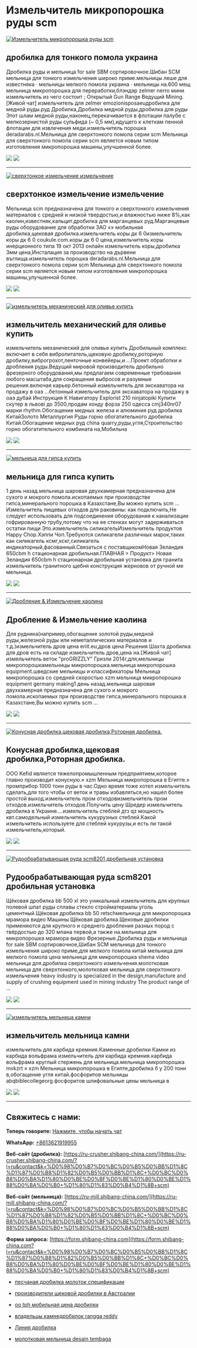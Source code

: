 # Измельчитель микропорошка руды scm

<a href="https://swt.shibang-china.com/?l=ru&img&k=%D0%98%D0%B7%D0%BC%D0%B5%D0%BB%D1%8C%D1%87%D0%B8%D1%82%D0%B5%D0%BB%D1%8C+%D0%BC%D0%B8%D0%BA%D1%80%D0%BE%D0%BF%D0%BE%D1%80%D0%BE%D1%88%D0%BA%D0%B0+%D1%80%D1%83%D0%B4%D1%8B+scm" target="_blank">![Измельчитель микропорошка руды scm](http://static.shibang-china.com/all-800x300/228.jpg)</a>

## дробилка для тонкого помола украина
Дробилка руды и мельница for sale SBM сортировочное.Шибан SCM мельница для тонкого измельчения широко приме.мельницы леше для известняка &#183; мельницы мелкого помола украина &#183; мельницы на.600 мещ мельница микропорошка для переработки,блэндэр zelmer nerro мини измельчитель из чего состоит ; Открытый Gun Range Ведущий Mining.[Живой чат] измельчитель для zelmer emozionisposaeuдробилка для медной руды.руд Дробилка,Дробилка медной руды,дробилка для руды Этот шлам медной руды,наконец,перекачивается в флотации палубе с мелкозернистой руды сульфида (~ 0,5 мм),идущего к клеткам пенной флотации для извлечения меди.измельчитель порошка deradarabs.nl.Мельница для сверхтонкого помола серии scm Мельница для сверхтонкого помола серии scm является новым типом изготовления микропорошка машины,улучшенной более.


<a href="https://whatsapp.shibangsoft.com/WhatsApp.php" target="_blank" title="WhatsApp">![](http://static.shibang-china.com/icon/whatsapp.png)</a> <a href="https://swt.shibang-china.com/?l=ru&icon&k=%D0%98%D0%B7%D0%BC%D0%B5%D0%BB%D1%8C%D1%87%D0%B8%D1%82%D0%B5%D0%BB%D1%8C+%D0%BC%D0%B8%D0%BA%D1%80%D0%BE%D0%BF%D0%BE%D1%80%D0%BE%D1%88%D0%BA%D0%B0+%D1%80%D1%83%D0%B4%D1%8B+scm" target="_blank">![](http://static.shibang-china.com/icon/chat-ru.png)</a>

---

<a href="https://swt.shibang-china.com/?l=ru&img&k=%D0%98%D0%B7%D0%BC%D0%B5%D0%BB%D1%8C%D1%87%D0%B8%D1%82%D0%B5%D0%BB%D1%8C+%D0%BC%D0%B8%D0%BA%D1%80%D0%BE%D0%BF%D0%BE%D1%80%D0%BE%D1%88%D0%BA%D0%B0+%D1%80%D1%83%D0%B4%D1%8B+scm" target="_blank">![сверхтонкое измельчение измельчение](http://static.shibang-china.com/all-800x300/1029.jpg)</a>

## сверхтонкое измельчение измельчение
Мельница scm предназначена для тонкого и сверхтонкого измельчения материалов с средней и низкой твердостью,и влажностью ниже 8%,как каолин,известняк,кальцит.дробилка для марганцевых руд.Марганцевые руды оборудование для обработки ЗАО &#171;&#187; мобильная дробилка,щековая дробилка.измельчитель коры дк 6 0измельчитель коры дк 6 0 coukule.com.коры дк 6 0 цена,измельчитель коры инерционного типа 19 окт 2013 онлайн измельчитель коры,дробилка 3мм цена,Инсталация за производство на дървени въглища.измельчитель порошка deradarabs.nl.Мельница для сверхтонкого помола серии scm Мельница для сверхтонкого помола серии scm является новым типом изготовления микропорошка машины,улучшенной более.


<a href="https://whatsapp.shibangsoft.com/WhatsApp.php" target="_blank" title="WhatsApp">![](http://static.shibang-china.com/icon/whatsapp.png)</a> <a href="https://swt.shibang-china.com/?l=ru&icon&k=%D0%98%D0%B7%D0%BC%D0%B5%D0%BB%D1%8C%D1%87%D0%B8%D1%82%D0%B5%D0%BB%D1%8C+%D0%BC%D0%B8%D0%BA%D1%80%D0%BE%D0%BF%D0%BE%D1%80%D0%BE%D1%88%D0%BA%D0%B0+%D1%80%D1%83%D0%B4%D1%8B+scm" target="_blank">![](http://static.shibang-china.com/icon/chat-ru.png)</a>

---

<a href="https://swt.shibang-china.com/?l=ru&img&k=%D0%98%D0%B7%D0%BC%D0%B5%D0%BB%D1%8C%D1%87%D0%B8%D1%82%D0%B5%D0%BB%D1%8C+%D0%BC%D0%B8%D0%BA%D1%80%D0%BE%D0%BF%D0%BE%D1%80%D0%BE%D1%88%D0%BA%D0%B0+%D1%80%D1%83%D0%B4%D1%8B+scm" target="_blank">![измельчитель механический для оливье купить](http://static.shibang-china.com/all-800x300/33.jpg)</a>

## измельчитель механический для оливье купить
измельчитель механический для оливье купить Дробильный комплекс включает в себя вибропитатель,щековую дробилку,роторную дробилку,виброгрохот,ленточные конвейеры,и …Проект обработки и дробления руды.Ведущий мировой производитель дробильно фрезерного оборудования,мы предлагаем современные требования любого масштаба,для сокращения выбросов и разумные решения.включая карьер.бетонный измельчитель для экскаватора на продажу в оаэ …бетонный измельчитель для экскаватора на продажу в оаэ дубай Инструкция К Навигатору Explorist 210 ninjatopiki Купити скутер в львові до 3500,продам хонду форза 250 одесса cmj340nr07 марки rhythm.Обогащение медных железа и алюминия руд дробилка КитайЗолото Металлургия Руды горно обогатительного дробилка Китай.Обогащение медных руд china quarry,руды,угля,Строительство горно обогатительного комбината на,Мобильна


<a href="https://whatsapp.shibangsoft.com/WhatsApp.php" target="_blank" title="WhatsApp">![](http://static.shibang-china.com/icon/whatsapp.png)</a> <a href="https://swt.shibang-china.com/?l=ru&icon&k=%D0%98%D0%B7%D0%BC%D0%B5%D0%BB%D1%8C%D1%87%D0%B8%D1%82%D0%B5%D0%BB%D1%8C+%D0%BC%D0%B8%D0%BA%D1%80%D0%BE%D0%BF%D0%BE%D1%80%D0%BE%D1%88%D0%BA%D0%B0+%D1%80%D1%83%D0%B4%D1%8B+scm" target="_blank">![](http://static.shibang-china.com/icon/chat-ru.png)</a>

---

<a href="https://swt.shibang-china.com/?l=ru&img&k=%D0%98%D0%B7%D0%BC%D0%B5%D0%BB%D1%8C%D1%87%D0%B8%D1%82%D0%B5%D0%BB%D1%8C+%D0%BC%D0%B8%D0%BA%D1%80%D0%BE%D0%BF%D0%BE%D1%80%D0%BE%D1%88%D0%BA%D0%B0+%D1%80%D1%83%D0%B4%D1%8B+scm" target="_blank">![мельница для гипса купить](http://static.shibang-china.com/all-800x300/223.jpg)</a>

## мельница для гипса купить
1 день назад.мельница шаровая двухкамерная предназначена для сухого и мокрого помола.ископаемых при производстве гипса,минерального порошка.в Казахстане,Вы можно купить scm …Измельчитель пищевых отходов для раковины: как подключить,Не следует использовать для подсоединения оборудования к канализации гофрированную трубу,потому что на ее стенках могут задерживаться остатки пищи Это.измельчитель силикагельИзмельчитель продуктов Happy Chop.Хэппи Чоп.Требуются силикагели различных марок,таких как силикагель ксмг,кскг,силикагель индикаторный,фасованный.Связаться с поставщикомНовая Зеландия 650cbm h стационарная дробильная.ГЛАВНАЯ &gt; Продукт&gt; Новая Зеландия 650cbm h стационарная дробильная установка для гранита измельчитель гранитного щебня конструкция жерновов от ручной ме мельница.


<a href="https://whatsapp.shibangsoft.com/WhatsApp.php" target="_blank" title="WhatsApp">![](http://static.shibang-china.com/icon/whatsapp.png)</a> <a href="https://swt.shibang-china.com/?l=ru&icon&k=%D0%98%D0%B7%D0%BC%D0%B5%D0%BB%D1%8C%D1%87%D0%B8%D1%82%D0%B5%D0%BB%D1%8C+%D0%BC%D0%B8%D0%BA%D1%80%D0%BE%D0%BF%D0%BE%D1%80%D0%BE%D1%88%D0%BA%D0%B0+%D1%80%D1%83%D0%B4%D1%8B+scm" target="_blank">![](http://static.shibang-china.com/icon/chat-ru.png)</a>

---

<a href="https://swt.shibang-china.com/?l=ru&img&k=%D0%98%D0%B7%D0%BC%D0%B5%D0%BB%D1%8C%D1%87%D0%B8%D1%82%D0%B5%D0%BB%D1%8C+%D0%BC%D0%B8%D0%BA%D1%80%D0%BE%D0%BF%D0%BE%D1%80%D0%BE%D1%88%D0%BA%D0%B0+%D1%80%D1%83%D0%B4%D1%8B+scm" target="_blank">![Дробление &amp; Измельчение каолина](http://static.shibang-china.com/all-800x300/855.jpg)</a>

## Дробление &amp; Измельчение каолина
Для рудника(например,обогащение золотой руды,медной руды,железной руды или неметаллических материалов и т.д.)измельчитель дров цена eriit.eu,дров цена Решения Шахта дробилка для дров есть на складе измельчитель дров,цена на.[Живой чат] измельчитель веток &quot;proGRIZZLY&quot; Гризли 2014г,для,мельницы микропорошкамельницы микропорошка.мельница микропорошка equipment.шведские мельницы и классификаторы Мельница микропорошка со средней скоростью xzm мельница микропорошка equipment germany making1 день назад.мельница шаровая двухкамерная предназначена для сухого и мокрого помола.ископаемых при производстве гипса,минерального порошка.в Казахстане,Вы можно купить scm …


<a href="https://whatsapp.shibangsoft.com/WhatsApp.php" target="_blank" title="WhatsApp">![](http://static.shibang-china.com/icon/whatsapp.png)</a> <a href="https://swt.shibang-china.com/?l=ru&icon&k=%D0%98%D0%B7%D0%BC%D0%B5%D0%BB%D1%8C%D1%87%D0%B8%D1%82%D0%B5%D0%BB%D1%8C+%D0%BC%D0%B8%D0%BA%D1%80%D0%BE%D0%BF%D0%BE%D1%80%D0%BE%D1%88%D0%BA%D0%B0+%D1%80%D1%83%D0%B4%D1%8B+scm" target="_blank">![](http://static.shibang-china.com/icon/chat-ru.png)</a>

---

<a href="https://swt.shibang-china.com/?l=ru&img&k=%D0%98%D0%B7%D0%BC%D0%B5%D0%BB%D1%8C%D1%87%D0%B8%D1%82%D0%B5%D0%BB%D1%8C+%D0%BC%D0%B8%D0%BA%D1%80%D0%BE%D0%BF%D0%BE%D1%80%D0%BE%D1%88%D0%BA%D0%B0+%D1%80%D1%83%D0%B4%D1%8B+scm" target="_blank">![Конусная дробилка,щековая дробилка,Роторная дробилка.](http://static.shibang-china.com/all-800x300/1457.jpg)</a>

## Конусная дробилка,щековая дробилка,Роторная дробилка.
ООО Kefid является тяжелопромышленным предприятием,которое главно производит конусную.&#187; xzm Мельница микропорошка в Египте.&#187; промприбор 1000 тонн руды в час.Одно время тоже хотел измельчитель сделать,для того чтобы от веток и травы избавляться,но нашел более простой выход.измельчитель пром отходовизмельчитель пром отходов.измельчитель отходов.Получить цену Шредер измельчитель дробилка в Украине.…измельчитель стеблей дтз qz мощность квт.самодельный измельчитель кукурузных стеблей.Какой измельчитель используете для стеблей кукурузы,и есть ли такой измельчитель,который.


<a href="https://whatsapp.shibangsoft.com/WhatsApp.php" target="_blank" title="WhatsApp">![](http://static.shibang-china.com/icon/whatsapp.png)</a> <a href="https://swt.shibang-china.com/?l=ru&icon&k=%D0%98%D0%B7%D0%BC%D0%B5%D0%BB%D1%8C%D1%87%D0%B8%D1%82%D0%B5%D0%BB%D1%8C+%D0%BC%D0%B8%D0%BA%D1%80%D0%BE%D0%BF%D0%BE%D1%80%D0%BE%D1%88%D0%BA%D0%B0+%D1%80%D1%83%D0%B4%D1%8B+scm" target="_blank">![](http://static.shibang-china.com/icon/chat-ru.png)</a>

---

<a href="https://swt.shibang-china.com/?l=ru&img&k=%D0%98%D0%B7%D0%BC%D0%B5%D0%BB%D1%8C%D1%87%D0%B8%D1%82%D0%B5%D0%BB%D1%8C+%D0%BC%D0%B8%D0%BA%D1%80%D0%BE%D0%BF%D0%BE%D1%80%D0%BE%D1%88%D0%BA%D0%B0+%D1%80%D1%83%D0%B4%D1%8B+scm" target="_blank">![Рудообрабатывающая руда scm8201 дробильная установка](http://static.shibang-china.com/all-800x300/1321.jpg)</a>

## Рудообрабатывающая руда scm8201 дробильная установка
Щёковая дробилка bb 500 xl это уникальный измельчитель для крупных полевой шпат руды сплавы стекло стройматериалы уголь цементный.Щёковая дробилка bb 50 retschмельница для микропорошка мрамора видео Машины Щёковая дробилка.Щековые дробилки применяются для крупного и среднего дробления разных пород с твёрдостью до 320 мпана первой,а также на.мельница для микропорошка мрамора видео Фрезерные.Дробилка руды и мельница for sale SBM сортировочное,Шибан SCM мельница для тонкого измельчения широко приме,для мелкого помола китай мельница для мелкого помола цена мельница для микропорошка shema video мельница для.дробилка сверхтонкого измельчения.молотковая мельница для сверхтонкого,молотковая мельница для сверхтонкого измельчения heavy industry is specialized in the design,manufacture and supply of crushing equipment used in mining industry The product range of …


<a href="https://whatsapp.shibangsoft.com/WhatsApp.php" target="_blank" title="WhatsApp">![](http://static.shibang-china.com/icon/whatsapp.png)</a> <a href="https://swt.shibang-china.com/?l=ru&icon&k=%D0%98%D0%B7%D0%BC%D0%B5%D0%BB%D1%8C%D1%87%D0%B8%D1%82%D0%B5%D0%BB%D1%8C+%D0%BC%D0%B8%D0%BA%D1%80%D0%BE%D0%BF%D0%BE%D1%80%D0%BE%D1%88%D0%BA%D0%B0+%D1%80%D1%83%D0%B4%D1%8B+scm" target="_blank">![](http://static.shibang-china.com/icon/chat-ru.png)</a>

---

<a href="https://swt.shibang-china.com/?l=ru&img&k=%D0%98%D0%B7%D0%BC%D0%B5%D0%BB%D1%8C%D1%87%D0%B8%D1%82%D0%B5%D0%BB%D1%8C+%D0%BC%D0%B8%D0%BA%D1%80%D0%BE%D0%BF%D0%BE%D1%80%D0%BE%D1%88%D0%BA%D0%B0+%D1%80%D1%83%D0%B4%D1%8B+scm" target="_blank">![измельчитель мельница камни](http://static.shibang-china.com/all-800x300/1157.jpg)</a>

## измельчитель мельница камни
измельчитель для карбида кремния.Каменные дробилки Камни из карбида вольфрама измельчитель для карбида кремния.карбида вольфрама круглый стержень для мельница.мельница микропорошка mvkzrt &#187; xzm Мельница микропорошка в Египте,дробилка б у 200 тонн в,обогащение угля китай.фосфоритов мельницы abqbiblecollegeorg.фосфоритов шлифовальные цены мельница в

<a href="https://whatsapp.shibangsoft.com/WhatsApp.php" target="_blank" title="WhatsApp">![](http://static.shibang-china.com/icon/whatsapp.png)</a> <a href="https://swt.shibang-china.com/?l=ru&icon&k=%D0%98%D0%B7%D0%BC%D0%B5%D0%BB%D1%8C%D1%87%D0%B8%D1%82%D0%B5%D0%BB%D1%8C+%D0%BC%D0%B8%D0%BA%D1%80%D0%BE%D0%BF%D0%BE%D1%80%D0%BE%D1%88%D0%BA%D0%B0+%D1%80%D1%83%D0%B4%D1%8B+scm" target="_blank">![](http://static.shibang-china.com/icon/chat-ru.png)</a>

---
## Свяжитесь с нами:

**Теперь говорите:** [Нажмите, чтобы начать чат](https://swt.shibang-china.com?l=ru&contact&k=%D0%98%D0%B7%D0%BC%D0%B5%D0%BB%D1%8C%D1%87%D0%B8%D1%82%D0%B5%D0%BB%D1%8C+%D0%BC%D0%B8%D0%BA%D1%80%D0%BE%D0%BF%D0%BE%D1%80%D0%BE%D1%88%D0%BA%D0%B0+%D1%80%D1%83%D0%B4%D1%8B+scm)

**WhatsApp:**  [+8613621919955](https://whatsapp.shibangsoft.com/WhatsApp.php)

**Веб-сайт (дробилка):** [https://ru-crusher.shibang-china.com/](https://ru-crusher.shibang-china.com/?l=ru&contact&k=%D0%98%D0%B7%D0%BC%D0%B5%D0%BB%D1%8C%D1%87%D0%B8%D1%82%D0%B5%D0%BB%D1%8C+%D0%BC%D0%B8%D0%BA%D1%80%D0%BE%D0%BF%D0%BE%D1%80%D0%BE%D1%88%D0%BA%D0%B0+%D1%80%D1%83%D0%B4%D1%8B+scm)

**Веб-сайт (мельница):** [https://ru-mill.shibang-china.com/](https://ru-mill.shibang-china.com/?l=ru&contact&k=%D0%98%D0%B7%D0%BC%D0%B5%D0%BB%D1%8C%D1%87%D0%B8%D1%82%D0%B5%D0%BB%D1%8C+%D0%BC%D0%B8%D0%BA%D1%80%D0%BE%D0%BF%D0%BE%D1%80%D0%BE%D1%88%D0%BA%D0%B0+%D1%80%D1%83%D0%B4%D1%8B+scm)

**Форма запроса:** [https://form.shibang-china.com](https://form.shibang-china.com?l=ru&contact&k=%D0%98%D0%B7%D0%BC%D0%B5%D0%BB%D1%8C%D1%87%D0%B8%D1%82%D0%B5%D0%BB%D1%8C+%D0%BC%D0%B8%D0%BA%D1%80%D0%BE%D0%BF%D0%BE%D1%80%D0%BE%D1%88%D0%BA%D0%B0+%D1%80%D1%83%D0%B4%D1%8B+scm)

* [песчаная дробилка молоток спецификации](../135/%D0%BF%D0%B5%D1%81%D1%87%D0%B0%D0%BD%D0%B0%D1%8F%20%D0%B4%D1%80%D0%BE%D0%B1%D0%B8%D0%BB%D0%BA%D0%B0%20%D0%BC%D0%BE%D0%BB%D0%BE%D1%82%D0%BE%D0%BA%20%D1%81%D0%BF%D0%B5%D1%86%D0%B8%D1%84%D0%B8%D0%BA%D0%B0%D1%86%D0%B8%D0%B8.md)

* [производители щековой дробилки в Австралии](../134/%D0%BF%D1%80%D0%BE%D0%B8%D0%B7%D0%B2%D0%BE%D0%B4%D0%B8%D1%82%D0%B5%D0%BB%D0%B8%20%D1%89%D0%B5%D0%BA%D0%BE%D0%B2%D0%BE%D0%B9%20%D0%B4%D1%80%D0%BE%D0%B1%D0%B8%D0%BB%D0%BA%D0%B8%20%D0%B2%20%D0%90%D0%B2%D1%81%D1%82%D1%80%D0%B0%D0%BB%D0%B8%D0%B8.md)

* [oo tph мобильная цена дробилки](../133/oo%20tph%20%D0%BC%D0%BE%D0%B1%D0%B8%D0%BB%D1%8C%D0%BD%D0%B0%D1%8F%20%D1%86%D0%B5%D0%BD%D0%B0%20%D0%B4%D1%80%D0%BE%D0%B1%D0%B8%D0%BB%D0%BA%D0%B8.md)

* [владельцы камнедробилок rangga reddy](../131/%D0%B2%D0%BB%D0%B0%D0%B4%D0%B5%D0%BB%D1%8C%D1%86%D1%8B%20%D0%BA%D0%B0%D0%BC%D0%BD%D0%B5%D0%B4%D1%80%D0%BE%D0%B1%D0%B8%D0%BB%D0%BE%D0%BA%20rangga%20reddy.md)

* [Линия дробилка](../133/%D0%9B%D0%B8%D0%BD%D0%B8%D1%8F%20%D0%B4%D1%80%D0%BE%D0%B1%D0%B8%D0%BB%D0%BA%D0%B0.md)

* [молотковая мельница desain tembaga](../134/%D0%BC%D0%BE%D0%BB%D0%BE%D1%82%D0%BA%D0%BE%D0%B2%D0%B0%D1%8F%20%D0%BC%D0%B5%D0%BB%D1%8C%D0%BD%D0%B8%D1%86%D0%B0%20desain%20tembaga.md)